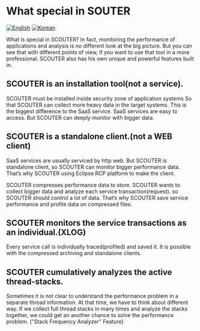 # What special in SOUTER
[![English](https://img.shields.io/badge/language-English-orange.svg)](What-special-in-SCOUTER.md) [![Korean](https://img.shields.io/badge/language-Korean-blue.svg)](What-special-in-SCOUTER_kr.md)

What is special in SCOUTER? In fact, monitoring the performance of applications and analysis is no different look at the big picture. But you can see that with different points of view, if you want to use that tool in a more professional. SCOUTER also has his own unique and powerful features built in.

## SCOUTER is an installation tool(not a service). 
SCOUTER must be installed inside security zone of application systems
So that SCOUTER can collect more heavy data in the target systems. This is the biggest difference to the SaaS service.
SaaS services are easy to access. But SCOUTER can deeply monitor with bigger data.

## SCOUTER is a standalone client.(not a WEB client)
SaaS services  are usually serviced by http web. But SCOUTER is standalone client, so SCOUTER can monitor bigger performance data.
That’s why SCOUTER using Eclipse RCP platform to make the client.


SCOUTER compresses performance data to store.
SCOUTER wants to collect bigger data and analyze each service transaction(request).
so SCOUTER should control a lot of data. That’s why SCOUTER save service performance and profile data on compressed files.

## SCOUTER monitors the service transactions as an individual.(XLOG)
Every service call is individually traced(profiled) and saved it.
It is possible with the compressed archiving and  standalone clients.

## SCOUTER cumulatively analyzes the active thread-stacks.
Sometimes it is not clear to understand the performance problem in a separate thread information.
At that time,  we have to think about different way. If we collect full thread stacks in many times and  analyze the stacks together, we could get an another chance to solve the performance problem.
("Stack Frequency Analyzer" Feature)

